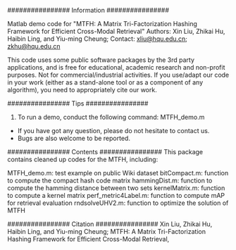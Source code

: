 
################ Information ################

Matlab demo code for "MTFH: A Matrix Tri-Factorization Hashing Framework for Efficient Cross-Modal Retrieval" 
Authors: Xin Liu, Zhikai Hu, Haibin Ling, and Yiu-ming Cheung;
Contact: xliu@hqu.edu.cn; zkhu@hqu.edu.cn


This code uses some public software packages by the 3rd party applications, and is free for educational, academic research and non-profit purposes. Not for commercial/industrial activities. If you use/adapt our code in your work (either as a stand-alone tool or as a component of any algorithm), you need to appropriately cite our work.



################ Tips ################
1. To run a demo, conduct the following command:
        MTFH_demo.m

* If you have got any question, please do not hesitate to contact us.
* Bugs are also welcome to be reported.

################ Contents ################
This package contains cleaned up codes for the MTFH, including:

MTFH_demo.m: test example on public Wiki dataset
bitCompact.m: function to compute the compact hash code matrix
hammingDist.m: function to compute the hamming distance between two sets
kernelMatrix.m: function to compute a kernel matrix
perf_metric4Label.m: function to compute mAP for retrieval evaluation
rndsolveUHV2.m: function to optimize the solution of MTFH


################ Citation ################
Xin Liu, Zhikai Hu, Haibin Ling, and Yiu-ming Cheung; MTFH: A Matrix Tri-Factorization Hashing Framework for Efficient Cross-Modal Retrieval, 

